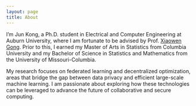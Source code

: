 ```yaml
---
layout: page
title: About
---
```


I’m Jun Kong, a Ph.D. student in Electrical and Computer Engineering at Auburn University, where I am fortunate to be advised by Prof. [Xiaowen Gong](https://webhome.auburn.edu/~xzg0017/). Prior to this, I earned my Master of Arts in Statistics from Columbia University and my Bachelor of Science in Statistics and Mathematics from the University of Missouri-Columbia.

My research focuses on federated learning and decentralized optimization, areas that bridge the gap between data privacy and efficient large-scale machine learning. I am passionate about exploring how these technologies can be leveraged to advance the future of collaborative and secure computing.


